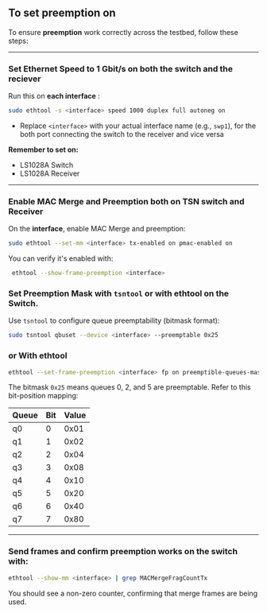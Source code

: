 
## To set preemption on

To ensure **preemption** work correctly across the testbed, follow these steps:

---

### Set Ethernet Speed to 1 Gbit/s on both the switch and the reciever

Run this on **each interface** :

```bash
sudo ethtool -s <interface> speed 1000 duplex full autoneg on
```

* Replace `<interface>` with your actual interface name (e.g., `swp1`), for the both port connecting the switch to the receiver and vice versa

 **Remember to set  on:**

* LS1028A Switch
* LS1028A Receiver 

---

### Enable MAC Merge and Preemption both on TSN switch and Receiver

On the **interface**, enable MAC Merge and preemption:

```bash
sudo ethtool --set-mm <interface> tx-enabled on pmac-enabled on
```


You can verify it's enabled with:

```bash
 ethtool --show-frame-preemption <interface>
```

### Set Preemption Mask with `tsntool` or with ethtool on the Switch.

Use `tsntool` to configure queue preemptability (bitmask format):

```bash
sudo tsntool qbuset --device <interface> --preemptable 0x25
```
### or With ethtool
```bash
ethtool --set-frame-preemption <interface> fp on preemptible-queues-mask 0x25 min-fragsize 60
```
The bitmask `0x25` means queues 0, 2, and 5 are preemptable.
Refer to this bit-position mapping:


| Queue | Bit | Value |
| ----- | --- | ----- |
| q0    | 0   | 0x01  |
| q1    | 1   | 0x02  |
| q2    | 2   | 0x04  |
| q3    | 3   | 0x08  |
| q4    | 4   | 0x10  |
| q5    | 5   | 0x20  |
| q6    | 6   | 0x40  |
| q7    | 7   | 0x80  |

---

### Send frames and confirm preemption works on the switch with: 

```bash
ethtool --show-mm <interface> | grep MACMergeFragCountTx
```
You should see a non-zero counter, confirming that merge frames are being used.


